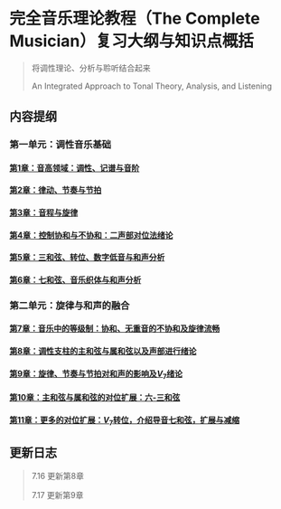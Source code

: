 # 完全音乐理论教程（The Complete Musician）复习大纲与知识点概括

> 将调性理论、分析与聆听结合起来
> 
> An Integrated Approach to Tonal Theory, Analysis, and Listening

## 内容提纲

### 第一单元：调性音乐基础
#### [第1章：音高领域：调性、记谱与音阶]()
#### [第2章：律动、节奏与节拍]()
#### [第3章：音程与旋律]()
#### [第4章：控制协和与不协和：二声部对位法绪论]()
#### [第5章：三和弦、转位、数字低音与和声分析]()
#### [第6章：七和弦、音乐织体与和声分析]()
### 第二单元：旋律与和声的融合
#### [第7章：音乐中的等级制：协和、无重音的不协和及旋律流畅]()
#### [第8章：调性支柱的主和弦与属和弦以及声部进行绪论](./章节总结/第8章_调性支柱的主和弦与属和弦以及声部进行绪论.pdf)
#### [第9章：旋律、节奏与节拍对和声的影响及$V_{7}$绪论](./章节总结/第9章_旋律、节奏与节拍对和声的影响与V7绪论.pdf)
#### [第10章：主和弦与属和弦的对位扩展：六-三和弦]()
#### [第11章：更多的对位扩展：$V_{7}$转位，介绍导音七和弦，扩展与减缩]()

## 更新日志

>
>7.16
>更新第8章
>
>7.17
>更新第9章